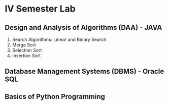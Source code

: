 # IV Semester Lab

## Design and Analysis of Algorithms (DAA) - JAVA
<ol>
  <li>Search Algorithms: Linear and Binary Search</li>
  <li>Merge Sort</li>
  <li>Selection Sort</li>
  <li>Insertion Sort</li>
</ol>


## Database Management Systems (DBMS) - Oracle SQL
## Basics of Python Programming
